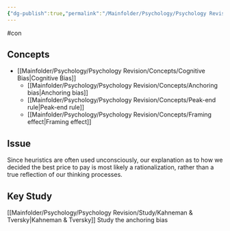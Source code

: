 ```yaml
---
{"dg-publish":true,"permalink":"/Mainfolder/Psychology/Psychology Revision/Topics/Biases in thinking and decision making/"}
---
```


#con 
## Concepts
- [[Mainfolder/Psychology/Psychology Revision/Concepts/Cognitive Bias\|Cognitive Bias]] 
	- [[Mainfolder/Psychology/Psychology Revision/Concepts/Anchoring bias\|Anchoring bias]] 
	- [[Mainfolder/Psychology/Psychology Revision/Concepts/Peak-end rule\|Peak-end rule]] 
	- [[Mainfolder/Psychology/Psychology Revision/Concepts/Framing effect\|Framing effect]] 

## Issue
Since heuristics are often used unconsciously, our explanation as to how we decided the best price to pay is most likely a rationalization, rather than a true reflection of our thinking processes.




## Key Study
[[Mainfolder/Psychology/Psychology Revision/Study/Kahneman & Tversky\|Kahneman & Tversky]] 
Study the anchoring bias
